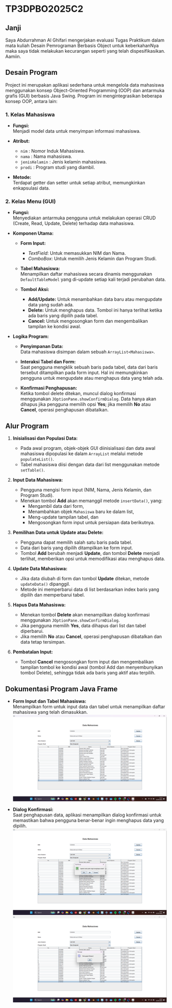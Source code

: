 # TP3DPBO2025C2

## Janji
Saya Abdurrahman Al Ghifari mengerjakan evaluasi Tugas Praktikum dalam mata kuliah
Desain Pemrograman Berbasis Object untuk keberkahanNya maka saya tidak melakukan kecurangan
seperti yang telah dispesifikasikan. Aamiin.

## Desain Program
Project ini merupakan aplikasi sederhana untuk mengelola data mahasiswa menggunakan konsep Object-Oriented Programming (OOP) dan antarmuka grafis (GUI) berbasis Java Swing. Program ini mengintegrasikan beberapa konsep OOP, antara lain:

### 1. Kelas Mahasiswa
- **Fungsi:**  
  Menjadi model data untuk menyimpan informasi mahasiswa.

- **Atribut:**
    - `nim` : Nomor Induk Mahasiswa.
    - `nama` : Nama mahasiswa.
    - `jenisKelamin` : Jenis kelamin mahasiswa.
    - `prodi` : Program studi yang diambil.

- **Metode:**  
  Terdapat getter dan setter untuk setiap atribut, memungkinkan enkapsulasi data.

### 2. Kelas Menu (GUI)
- **Fungsi:**  
  Menyediakan antarmuka pengguna untuk melakukan operasi CRUD (Create, Read, Update, Delete) terhadap data mahasiswa.

- **Komponen Utama:**
    - **Form Input:**
        - *TextField*: Untuk memasukkan NIM dan Nama.
        - *ComboBox*: Untuk memilih Jenis Kelamin dan Program Studi.

    - **Tabel Mahasiswa:**  
      Menampilkan daftar mahasiswa secara dinamis menggunakan `DefaultTableModel` yang di-update setiap kali terjadi perubahan data.

    - **Tombol Aksi:**
        - **Add/Update:** Untuk menambahkan data baru atau mengupdate data yang sudah ada.
        - **Delete:** Untuk menghapus data. Tombol ini hanya terlihat ketika ada baris yang dipilih pada tabel.
        - **Cancel:** Untuk mengosongkan form dan mengembalikan tampilan ke kondisi awal.

- **Logika Program:**
    - **Penyimpanan Data:**  
      Data mahasiswa disimpan dalam sebuah `ArrayList<Mahasiswa>`.

    - **Interaksi Tabel dan Form:**  
      Saat pengguna mengklik sebuah baris pada tabel, data dari baris tersebut ditampilkan pada form input. Hal ini memungkinkan pengguna untuk mengupdate atau menghapus data yang telah ada.

    - **Konfirmasi Penghapusan:**  
      Ketika tombol delete ditekan, muncul dialog konfirmasi menggunakan `JOptionPane.showConfirmDialog`. Data hanya akan dihapus jika pengguna memilih opsi **Yes**; jika memilih **No** atau **Cancel**, operasi penghapusan dibatalkan.

## Alur Program
1. **Inisialisasi dan Populasi Data:**
    - Pada awal program, objek-objek GUI diinisialisasi dan data awal mahasiswa dipopulasi ke dalam `ArrayList` melalui metode `populateList()`.
    - Tabel mahasiswa diisi dengan data dari list menggunakan metode `setTable()`.

2. **Input Data Mahasiswa:**
    - Pengguna mengisi form input (NIM, Nama, Jenis Kelamin, dan Program Studi).
    - Menekan tombol **Add** akan memanggil metode `insertData()`, yang:
        - Mengambil data dari form,
        - Menambahkan objek `Mahasiswa` baru ke dalam list,
        - Meng-update tampilan tabel, dan
        - Mengosongkan form input untuk persiapan data berikutnya.

3. **Pemilihan Data untuk Update atau Delete:**
    - Pengguna dapat memilih salah satu baris pada tabel.
    - Data dari baris yang dipilih ditampilkan ke form input.
    - Tombol **Add** berubah menjadi **Update**, dan tombol **Delete** menjadi terlihat, memberikan opsi untuk memodifikasi atau menghapus data.

4. **Update Data Mahasiswa:**
    - Jika data diubah di form dan tombol **Update** ditekan, metode `updateData()` dipanggil.
    - Metode ini memperbarui data di list berdasarkan index baris yang dipilih dan memperbarui tabel.

5. **Hapus Data Mahasiswa:**
    - Menekan tombol **Delete** akan menampilkan dialog konfirmasi menggunakan `JOptionPane.showConfirmDialog`.
    - Jika pengguna memilih **Yes**, data dihapus dari list dan tabel diperbarui.
    - Jika memilih **No** atau **Cancel**, operasi penghapusan dibatalkan dan data tetap tersimpan.

6. **Pembatalan Input:**
    - Tombol **Cancel** mengosongkan form input dan mengembalikan tampilan tombol ke kondisi awal (tombol Add dan menyembunyikan tombol Delete), sehingga tidak ada baris yang aktif atau terpilih.

## Dokumentasi Program Java Frame

- **Form Input dan Tabel Mahasiswa:**  
  Menampilkan form untuk input data dan tabel untuk menampilkan daftar mahasiswa yang telah dimasukkan.
![Phase 1](TP4_DokumJframe1.png)

- **Dialog Konfirmasi:**  
  Saat penghapusan data, aplikasi menampilkan dialog konfirmasi untuk memastikan bahwa pengguna benar-benar ingin menghapus data yang dipilih.
![Phase 2](TP4_DokumJframe2.png)
![Phase 3](TP4_DokumJframe3.png)
